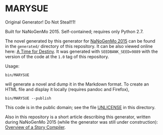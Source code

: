 MARYSUE
=======

Original Generator!  Do Not Steal!!1!

Built for NaNoGenMo 2015.  Self-contained; requires only Python 2.7.

The novel generated by this generator for [NaNoGenMo 2015][] can be found
in the `generated/` directory of this repository.  It can be also viewed
online here: [A Time for Destiny][].
It was generated with `SEEDBANK_SEED=9889` with the version of the code at
the `1.0` tag of this repository.

Usage:

    bin/MARYSUE

will generate a novel and dump it in the Markdown format.  To create an
HTML file and display it locally (requires pandoc and Firefox),

    bin/MARYSUE --publish

This code is in the public domain; see the file [UNLICENSE](UNLICENSE)
in this directory.

Also in this repository is a short article describing this generator, written
during NaNoGenMo 2015 (while the generator was still under construction):
[Overview of a Story Compiler][].

[NaNoGenMo 2015]:     https://github.com/dariusk/NaNoGenMo-2015/
[A Time for Destiny]: http://catseye.tc/modules/MARYSUE/generated/A_Time_for_Destiny.html
[Overview of a Story Compiler]: doc/Overview%20of%20a%20Story%20Compiler.md
